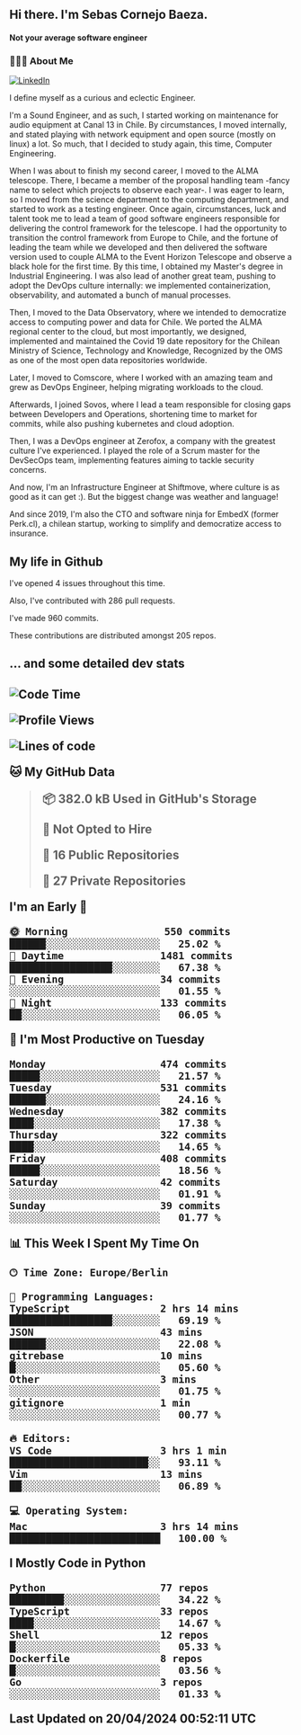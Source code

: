 <h2> Hi there.  I'm Sebas Cornejo Baeza.</h2>
<h4> Not your average software engineer</h4>
<h3> 👨🏻‍💻 About Me </h3>
<a href="http://linkedin.com/in/sebastian-cornejo-baeza/"><img alt="LinkedIn" src="https://img.shields.io/badge/Sebas%20Cornejo%20-informational?style=appveyor&logo=linkedin"></a>


I define myself as a curious and eclectic Engineer.

I'm a Sound Engineer, and as such, I started working on maintenance for audio equipment at Canal 13 in Chile.
By circumstances, I moved internally, and stated playing with network equipment and open source (mostly on linux) 
a lot. So much, that I decided to study again, this time, Computer Engineering.

When I was about to finish my second career, I moved to the ALMA telescope. There, I became a member of the proposal handling team
-fancy name to select which projects to observe each year-. 
I was eager to learn, so I moved from the science department to the computing department, and started to work as 
a testing engineer. Once again, circumstances, luck and talent took me to lead a team of good software engineers 
responsible for delivering the control framework for the telescope. I had the opportunity to transition the control framework from
Europe to Chile, and the fortune of leading the team while we developed and then delivered the software
version used to couple ALMA to the Event Horizon Telescope and observe a black hole for the first time.
By this time, I obtained my Master's degree in Industrial Engineering.
I was also lead of another great team, pushing to adopt the DevOps culture internally: we implemented containerization, observability, and automated a bunch of manual processes.

Then, I moved to the Data Observatory, where we intended to democratize access to computing power
and data for Chile. We ported the ALMA regional center to the cloud, but most importantly, we designed, implemented
and maintained the Covid 19 date repository for the Chilean Ministry of Science, Technology and Knowledge, Recognized by the OMS as one of the most open
data repositories worldwide.

Later, I moved to Comscore, where I worked with an amazing team and grew as DevOps Engineer, helping migrating workloads to the cloud.

Afterwards, I joined Sovos, where I lead a team responsible for closing gaps between Developers and Operations, shortening time to market for commits, while
also pushing kubernetes and cloud adoption.

Then, I was a DevOps engineer at Zerofox, a company with the greatest culture I've experienced. I played the role of a Scrum master for the DevSecOps team,
implementing features aiming to tackle security concerns.

And now, I'm an Infrastructure Engineer at Shiftmove, where culture is as good as it can get :). But the biggest change was weather and language!
 
And since 2019, I'm also the CTO and software ninja for EmbedX (former Perk.cl), a chilean startup, working to simplify and democratize access to insurance.

<h2> My life in Github </h2>

I've opened 4 issues throughout this time.

Also, I've contributed with 286 pull requests.

I've made 960 commits.

These contributions are distributed amongst 205 repos.

<h2>... and some detailed dev stats<h2>

<!--START_SECTION:waka-->
![Code Time](http://img.shields.io/badge/Code%20Time-710%20hrs%2023%20mins-blue)

![Profile Views](http://img.shields.io/badge/Profile%20Views-0-blue)

![Lines of code](https://img.shields.io/badge/From%20Hello%20World%20I%27ve%20Written-971.1%20thousand%20lines%20of%20code-blue)

**🐱 My GitHub Data** 

> 📦 382.0 kB Used in GitHub's Storage 
 > 
> 🚫 Not Opted to Hire
 > 
> 📜 16 Public Repositories 
 > 
> 🔑 27 Private Repositories 
 > 
**I'm an Early 🐤** 

```text
🌞 Morning                550 commits         ██████░░░░░░░░░░░░░░░░░░░   25.02 % 
🌆 Daytime                1481 commits        █████████████████░░░░░░░░   67.38 % 
🌃 Evening                34 commits          ░░░░░░░░░░░░░░░░░░░░░░░░░   01.55 % 
🌙 Night                  133 commits         ██░░░░░░░░░░░░░░░░░░░░░░░   06.05 % 
```
📅 **I'm Most Productive on Tuesday** 

```text
Monday                   474 commits         █████░░░░░░░░░░░░░░░░░░░░   21.57 % 
Tuesday                  531 commits         ██████░░░░░░░░░░░░░░░░░░░   24.16 % 
Wednesday                382 commits         ████░░░░░░░░░░░░░░░░░░░░░   17.38 % 
Thursday                 322 commits         ████░░░░░░░░░░░░░░░░░░░░░   14.65 % 
Friday                   408 commits         █████░░░░░░░░░░░░░░░░░░░░   18.56 % 
Saturday                 42 commits          ░░░░░░░░░░░░░░░░░░░░░░░░░   01.91 % 
Sunday                   39 commits          ░░░░░░░░░░░░░░░░░░░░░░░░░   01.77 % 
```


📊 **This Week I Spent My Time On** 

```text
🕑︎ Time Zone: Europe/Berlin

💬 Programming Languages: 
TypeScript               2 hrs 14 mins       █████████████████░░░░░░░░   69.19 % 
JSON                     43 mins             ██████░░░░░░░░░░░░░░░░░░░   22.08 % 
gitrebase                10 mins             █░░░░░░░░░░░░░░░░░░░░░░░░   05.60 % 
Other                    3 mins              ░░░░░░░░░░░░░░░░░░░░░░░░░   01.75 % 
gitignore                1 min               ░░░░░░░░░░░░░░░░░░░░░░░░░   00.77 % 

🔥 Editors: 
VS Code                  3 hrs 1 min         ███████████████████████░░   93.11 % 
Vim                      13 mins             ██░░░░░░░░░░░░░░░░░░░░░░░   06.89 % 

💻 Operating System: 
Mac                      3 hrs 14 mins       █████████████████████████   100.00 % 
```

**I Mostly Code in Python** 

```text
Python                   77 repos            █████████░░░░░░░░░░░░░░░░   34.22 % 
TypeScript               33 repos            ████░░░░░░░░░░░░░░░░░░░░░   14.67 % 
Shell                    12 repos            █░░░░░░░░░░░░░░░░░░░░░░░░   05.33 % 
Dockerfile               8 repos             █░░░░░░░░░░░░░░░░░░░░░░░░   03.56 % 
Go                       3 repos             ░░░░░░░░░░░░░░░░░░░░░░░░░   01.33 % 
```




 Last Updated on 20/04/2024 00:52:11 UTC
<!--END_SECTION:waka-->

